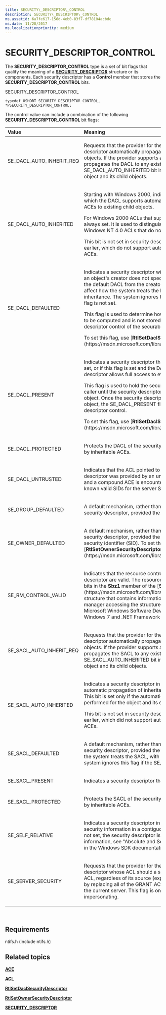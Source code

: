 ```yaml
---
title: SECURITY\_DESCRIPTOR\_CONTROL
description: SECURITY\_DESCRIPTOR\_CONTROL
ms.assetid: 6a7fe617-156d-4eb0-83f7-df78104acbde
ms.date: 11/28/2017
ms.localizationpriority: medium
---
```


# SECURITY\_DESCRIPTOR\_CONTROL


The **SECURITY\_DESCRIPTOR\_CONTROL** type is a set of bit flags that qualify the meaning of a [**SECURITY\_DESCRIPTOR**](https://msdn.microsoft.com/library/windows/hardware/ff556610) structure or its components. Each security descriptor has a **Control** member that stores the **SECURITY\_DESCRIPTOR\_CONTROL** bits.

SECURITY\_DESCRIPTOR\_CONTROL

``` syntax
typedef USHORT SECURITY_DESCRIPTOR_CONTROL, *PSECURITY_DESCRIPTOR_CONTROL;
```

The control value can include a combination of the following **SECURITY\_DESCRIPTOR\_CONTROL** bit flags:

<table>
<colgroup>
<col width="50%" />
<col width="50%" />
</colgroup>
<thead>
<tr class="header">
<th align="left">Value</th>
<th align="left">Meaning</th>
</tr>
</thead>
<tbody>
<tr class="odd">
<td align="left"><p>SE_DACL_AUTO_INHERIT_REQ</p></td>
<td align="left"><p>Requests that the provider for the object protected by the security descriptor automatically propagate the DACL to existing child objects. If the provider supports automatic inheritance, it propagates the DACL to any existing child objects, and sets the SE_DACL_AUTO_INHERITED bit in the security descriptors of the object and its child objects.</p></td>
</tr>
<tr class="even">
<td align="left"><p>SE_DACL_AUTO_INHERITED</p></td>
<td align="left"><p>Starting with Windows 2000, indicates a security descriptor in which the DACL supports automatic propagation of inheritable ACEs to existing child objects.</p>
<p>For Windows 2000 ACLs that support auto-inheritance, this bit is always set. It is used to distinguish these ACLs from Windows NT 4.0 ACLs that do not support auto-inheritance.</p>
<p>This bit is not set in security descriptors for Windows NT 4.0 and earlier, which do not support automatic propagation of inheritable ACEs.</p></td>
</tr>
<tr class="odd">
<td align="left"><p>SE_DACL_DEFAULTED</p></td>
<td align="left"><p>Indicates a security descriptor with a default DACL. For example, if an object's creator does not specify a DACL, the object receives the default DACL from the creator's access token. This flag can affect how the system treats the DACL, with respect to ACE inheritance. The system ignores this flag if the SE_DACL_PRESENT flag is not set.</p>
<p>This flag is used to determine how the final DACL on the object is to be computed and is not stored physically in the security descriptor control of the securable object.</p>
<p>To set this flag, use [<strong>RtlSetDaclSecurityDescriptor</strong>](https://msdn.microsoft.com/library/windows/hardware/ff562781).</p></td>
</tr>
<tr class="even">
<td align="left"><p>SE_DACL_PRESENT</p></td>
<td align="left"><p>Indicates a security descriptor that has a DACL. If this flag is not set, or if this flag is set and the DACL is <strong>NULL</strong>, the security descriptor allows full access to everyone.</p>
<p>This flag is used to hold the security information specified by a caller until the security descriptor is associated with a securable object. Once the security descriptor is associated with a securable object, the SE_DACL_PRESENT flag is always set in the security descriptor control.</p>
<p>To set this flag, use [<strong>RtlSetDaclSecurityDescriptor</strong>](https://msdn.microsoft.com/library/windows/hardware/ff562781).</p></td>
</tr>
<tr class="odd">
<td align="left"><p>SE_DACL_PROTECTED</p></td>
<td align="left"><p>Protects the DACL of the security descriptor from being modified by inheritable ACEs.</p></td>
</tr>
<tr class="even">
<td align="left"><p>SE_DACL_UNTRUSTED</p></td>
<td align="left"><p>Indicates that the ACL pointed to by the DACL of the security descriptor was provided by an untrusted source. If this flag is set and a compound ACE is encountered, the system will substitute known valid SIDs for the server SIDs in the ACEs.</p></td>
</tr>
<tr class="odd">
<td align="left"><p>SE_GROUP_DEFAULTED</p></td>
<td align="left"><p>A default mechanism, rather than the original provider of the security descriptor, provided the security descriptor's group SID.</p></td>
</tr>
<tr class="even">
<td align="left"><p>SE_OWNER_DEFAULTED</p></td>
<td align="left"><p>A default mechanism, rather than the original provider of the security descriptor, provided the security descriptor's owner security identifier (SID). To set this flag, use [<strong>RtlSetOwnerSecurityDescriptor</strong>](https://msdn.microsoft.com/library/windows/hardware/ff553220).</p></td>
</tr>
<tr class="odd">
<td align="left"><p>SE_RM_CONTROL_VALID</p></td>
<td align="left"><p>Indicates that the resource control manager bits in the security descriptor are valid. The resource manager control bits are eight bits in the <strong>Sbz1</strong> member of the [<strong>SECURITY_DESCRIPTOR</strong>](https://msdn.microsoft.com/library/windows/hardware/ff556610) structure that contains information specific to the resource manager accessing the structure. (For more information, see the Microsoft Windows Software Development Kit (SDK) for Windows 7 and .NET Framework 4.0 documentation.)</p></td>
</tr>
<tr class="even">
<td align="left"><p>SE_SACL_AUTO_INHERIT_REQ</p></td>
<td align="left"><p>Requests that the provider for the object protected by the security descriptor automatically propagate the SACL to existing child objects. If the provider supports automatic inheritance, it propagates the SACL to any existing child objects, and sets the SE_SACL_AUTO_INHERITED bit in the security descriptors of the object and its child objects.</p></td>
</tr>
<tr class="odd">
<td align="left"><p>SE_SACL_AUTO_INHERITED</p></td>
<td align="left"><p>Indicates a security descriptor in which the SACL supports automatic propagation of inheritable ACEs to existing child objects. This bit is set only if the automatic inheritance algorithm has been performed for the object and its existing child objects.</p>
<p>This bit is not set in security descriptors for Windows NT 4.0 and earlier, which did not support automatic propagation of inheritable ACEs.</p></td>
</tr>
<tr class="even">
<td align="left"><p>SE_SACL_DEFAULTED</p></td>
<td align="left"><p>A default mechanism, rather than the original provider of the security descriptor, provided the SACL. This flag can affect how the system treats the SACL, with respect to ACE inheritance. The system ignores this flag if the SE_SACL_PRESENT flag is not set.</p></td>
</tr>
<tr class="odd">
<td align="left"><p>SE_SACL_PRESENT</p></td>
<td align="left"><p>Indicates a security descriptor that has a SACL.</p></td>
</tr>
<tr class="even">
<td align="left"><p>SE_SACL_PROTECTED</p></td>
<td align="left"><p>Protects the SACL of the security descriptor from being modified by inheritable ACEs.</p></td>
</tr>
<tr class="odd">
<td align="left"><p>SE_SELF_RELATIVE</p></td>
<td align="left"><p>Indicates a security descriptor in self-relative format with all the security information in a contiguous block of memory. If this flag is not set, the security descriptor is in absolute format. For more information, see &quot;Absolute and Self-Relative Security Descriptors&quot; in the Windows SDK documentation.</p></td>
</tr>
<tr class="even">
<td align="left"><p>SE_SERVER_SECURITY</p></td>
<td align="left"><p>Requests that the provider for the object protected by the security descriptor whose ACL should a server ACL based on the input ACL, regardless of its source (explicit or defaulting). This is done by replacing all of the GRANT ACEs with compound ACEs granting the current server. This flag is only meaningful if the subject is impersonating.</p></td>
</tr>
</tbody>
</table>

 

## Requirements


ntifs.h (include ntifs.h)

## Related topics


[**ACE**](ace.md)

[**ACL**](https://msdn.microsoft.com/library/windows/hardware/ff538866)

[**RtlSetDaclSecurityDescriptor**](https://msdn.microsoft.com/library/windows/hardware/ff562781)

[**RtlSetOwnerSecurityDescriptor**](https://msdn.microsoft.com/library/windows/hardware/ff553220)

[**SECURITY\_DESCRIPTOR**](https://msdn.microsoft.com/library/windows/hardware/ff556610)

 

 






